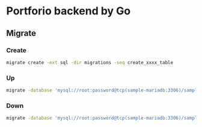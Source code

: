 # Portforio backend by Go

## Migrate

### Create

```sh
migrate create -ext sql -dir migrations -seq create_xxxx_table
```

### Up

```sh
migrate -database 'mysql://root:password@tcp(sample-mariadb:3306)/sample' -path migrations up
```

### Down

```sh
migrate -database 'mysql://root:password@tcp(sample-mariadb:3306)/sample' -path migrations down
```
